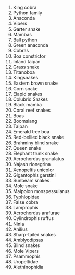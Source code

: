 1. King cobra
2. Python family
3. Anaconda
4. Vipers
5. Garter snake
6. Mambas
7. Ball python
8. Green anaconda
9. Cobras
10. Boa constrictor
11. Inland taipan
12. Grass snake
13. Titanoboa
14. Kingsnakes
15. Eastern brown snake
16. Corn snake
17. Elapid snakes
18. Colubrid Snakes
19. Black mamba
20. Coral reef snakes
21. Boas
22. Boomslang
23. Taipan
24. Emerald tree boa
25. Red-bellied black snake
26. Brahminy blind snake
27. Queen snake
28. Elephant trunk snake
29. Acrochordus granulatus
30. Najash rionegrina
31. Xenopeltis unicolor
32. Gigantophis garstini
33. Sunbeam snakes
34. Mole snake
35. Malpolon monspessulanus
36. Typhlopidae
37. False cobra
38. Lamprophis
39. Acrochordus arafurae
40. Cylindrophis ruffus
41. Ninia
42. Anilius
43. Sharp-tailed snakes
44. Amblyodipsas
45. Blind snakes
46. Mole Vipers
47. Psammophis
48. Uropeltidae
49. Alethinophidia
